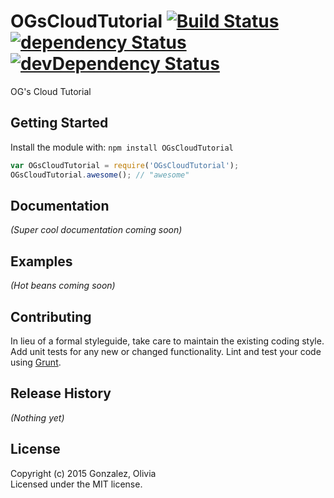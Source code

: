 # OGsCloudTutorial [![Build Status](https://secure.travis-ci.org/oliviagonzalez/CloudTutorial.png?branch=master)](http://travis-ci.org/oliviagonzalez/CloudTutorial) [![dependency Status](https://david-dm.org/oliviagonzalez/CloudTutorial.svg?branch=master)](https://david-dm.org/oliviagonzalez/CloudTutorial) [![devDependency Status](https://david-dm.org/oliviagonzalez/CloudTutorial/dev-status.svg)](https://david-dm.org/oliviagonzalez/CloudTutorial#info=devDependencies)

OG's Cloud Tutorial

## Getting Started
Install the module with: `npm install OGsCloudTutorial`

```javascript
var OGsCloudTutorial = require('OGsCloudTutorial');
OGsCloudTutorial.awesome(); // "awesome"
```

## Documentation
_(Super cool documentation coming soon)_

## Examples
_(Hot beans coming soon)_

## Contributing
In lieu of a formal styleguide, take care to maintain the existing coding style. Add unit tests for any new or changed functionality. Lint and test your code using [Grunt](http://gruntjs.com/).

## Release History
_(Nothing yet)_

## License
Copyright (c) 2015 Gonzalez, Olivia  
Licensed under the MIT license.
